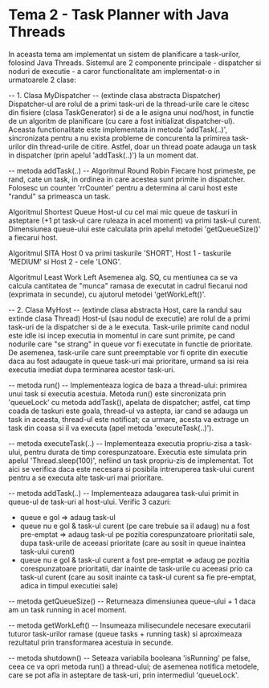 # Tema 2 - Task Planner with Java Threads

In aceasta tema am implementat un sistem de planificare a task-urilor,
folosind Java Threads. Sistemul are 2 componente principale - dispatcher si noduri
de executie - a caror functionalitate am implementat-o in urmatoarele 2 clase:

-- 1. Clasa MyDispatcher --
(extinde clasa abstracta Dispatcher)
Dispatcher-ul are rolul de a primi task-uri de la thread-urile care le citesc din fisiere
(clasa TaskGenerator) si de a le asigna unui nod/host, in functie de un algoritm de
planificare (cu care a fost initializat dispatcher-ul).
Aceasta functionalitate este implementata in metoda 'addTask(..)', sincronizata pentru a
nu exista probleme de concurenta la primirea task-urilor din thread-urile de citire.
Astfel, doar un thread poate adauga un task in dispatcher (prin apelul 'addTask(..)')
la un moment dat.

-- metoda addTask(..) --
Algoritmul Round Robin
Fiecare host primeste, pe rand, cate un task, in ordinea in care acestea sunt primite
in dispatcher. Folosesc un counter 'rrCounter' pentru a determina al carui host este
"randul" sa primeasca un task.

Algoritmul Shortest Queue
Host-ul cu cel mai mic queue de taskuri in asteptare (+1 pt task-ul care ruleaza in acel
moment) va primi task-ul curent. Dimensiunea queue-ului este calculata prin apelul
metodei 'getQueueSize()' a fiecarui host.

Algoritmul SITA
Host 0 va primi taskurile 'SHORT', Host 1 - taskurile 'MEDIUM' si Host 2 - cele 'LONG'.

Algoritmul Least Work Left
Asemenea alg. SQ, cu mentiunea ca se va calcula cantitatea de "munca" ramasa de executat
in cadrul fiecarui nod (exprimata in secunde), cu ajutorul metodei 'getWorkLeft()'.


-- 2. Clasa MyHost --
(extinde clasa abstracta Host, care la randul sau extinde clasa Thread)
Host-ul (sau nodul de executie) are rolul de a primi task-uri de la dispatcher si de a le
executa. Task-urile primite cand nodul este idle isi incep executia in momentul in care
sunt primite, pe cand nodurile care "se strang" in queue vor fi executate in functie de
prioritate. De asemenea, task-urile care sunt preemptable vor fi oprite din executie daca
au fost adaugate in queue task-uri mai prioritare, urmand sa isi reia executia imediat
dupa terminarea acestor task-uri.

-- metoda run() --
Implementeaza logica de baza a thread-ului: primirea unui task si executia acestuia.
Metoda run() este sincronizata prin 'queueLock' cu metoda addTask(), apelata de
dispatcher; astfel, cat timp coada de taskuri este goala, thread-ul va astepta,
iar cand se adauga un task in aceasta, thread-ul este notificat; ca urmare, acesta
va extrage un task din coasa si il va executa (apel metoda 'executeTask(..)').

-- metoda executeTask(..) --
Implementeaza executia propriu-zisa a task-ului, pentru durata de timp corespunzatoare.
Executia este simulata prin apelul 'Thread.sleep(100)', nefiind un task propriu-zis de
implementat. Tot aici se verifica daca este necesara si posibila intreruperea task-ului
curent pentru a se executa alte task-uri mai prioritare.

-- metoda addTask(..) --
Implementeaza adaugarea task-ului primit in queue-ul de task-uri al host-ului.
Verific 3 cazuri:
- queue e gol => adaug task-ul
- queue nu e gol & task-ul curent (pe care trebuie sa il adaug) nu a fost pre-emptat =>
adaug task-ul pe pozitia corespunzatoare prioritatii sale, dupa task-urile de
aceeasi prioritate (care au sosit in queue inaintea task-ului curent)
- queue nu e gol & task-ul curent a fost pre-emptat => adaug pe pozitia corespunzatoare
prioritatii, dar inainte de task-urile cu aceeasi prio ca task-ul curent (care au sosit
inainte ca task-ul curent sa fie pre-emptat, adica in timpul executiei sale)

-- metoda getQueueSize() --
Returneaza dimensiunea queue-ului + 1 daca am un task running in acel moment.

-- metoda getWorkLeft() --
Insumeaza milisecundele necesare executarii tuturor task-urilor ramase (queue tasks +
running task) si aproximeaza rezultatul prin transformarea acestuia in secunde.

-- metoda shutdown() --
Seteaza variabila booleana 'isRunning' pe false, ceea ce va opri metoda run()
a thread-ului; de asemenea notifica metodele, care se pot afla in asteptare de task-uri,
prin intermediul 'queueLock'.

